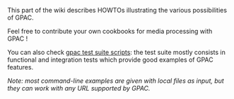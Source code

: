 This part of the wiki describes HOWTOs illustrating the various possibilities of GPAC.

Feel free to contribute your own cookbooks for media processing with GPAC !

You can also check [gpac test suite scripts](https://github.com/gpac/testsuite/tree/filters/scripts): the test suite mostly consists in functional and integration tests which provide good examples of GPAC features.

_Note: most command-line examples are given with local files as input, but they can work with any URL supported by GPAC._
